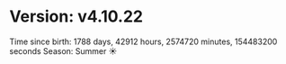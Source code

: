 # Version: v4.10.22
Time since birth: 1788 days, 42912 hours, 2574720 minutes, 154483200 seconds
Season: Summer ☀️

